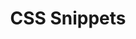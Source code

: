 ---
layout: home
title: CSS Snippets
description: Commonly used CSS snippets.
head:
  - ['meta', {property: 'og:title', content:  'CSS Snippets' }]
  - ['meta', {property: 'og:url', content:  'https://tidyqa.com/snippets/css/' }] 
  - ['meta', {name: 'twitter:title', content: 'CSS Snippets'}]
  - ['link', {rel: 'canonical', href: 'https://tidyqa.com/snippets/css/'}]

hero:
  name: CSS Snippets
  tagline: Collection of practical CSS code snippets that you can use in your projects.

features:
  - title: Layout and Positioning
    details: Learn optimal ways to arrange elements on web pages for seamless user experiences.
    link: /snippets/css/layout-and-positioning/
  - title: Typography
    details: Master text styling and formatting for enhanced readability and visual appeal.
    link: /snippets/css/typography/
  - title: Color and Backgrounds
    details: Explore effective color and background usage to create visually appealing web interfaces.
    link: /snippets/css/color-and-backgrounds/
  - title: Buttons and Links
    details: Design interactive buttons and links that enhance user engagement and navigation.
    link: /snippets/css/buttons-and-links/
  - title: Navigation
    details: Create intuitive navigation systems that help users explore your website effortlessly.
    link: /snippets/css/navigation/
  - title: Forms
    details: Design user-friendly forms with effective layouts and input elements for valuable interactions.
    link: /snippets/css/forms/
  - title: Images and Icons
    details: Enhance visual impact using images and icons while maintaining optimal performance.
    link: /snippets/css/images-and-icons/
  - title: Animations and Transitions
    details: Learn to use animations and transitions to add dynamism to your web designs.
  - title: Responsive Design
    details: Design websites that adapt seamlessly to various screen sizes and devices.
  - title: Flexbox
    details: Master flexible layout structures using the CSS Flexbox model for efficient design.
  - title: Grid
    details: Create complex layouts with CSS Grid, enabling precise control over content placement.
  - title: Background Effects
    details: Implement captivating background effects to elevate your design aesthetics.
  - title: Shadows and Effects
    details: Add depth and dimension with shadow and effect techniques.
  - title: Transitions and Transformations
    details: Learn how to smoothly transform elements to enhance user interactions.
  - title: Tables
    details: Properly structure and style tabular data for organized information display.
  - title: Cards and Panels
    details: Design engaging card-based layouts for effective content presentation.
  - title: Hover Effects
    details: Implement subtle hover effects to provide visual cues and interactivity.
  - title: Pagination and Loaders
    details: Enhance long content with pagination and loaders for improved user experience.
  - title: Custom Cursors
    details: Explore creative cursor designs to provide a unique browsing experience.
  - title: Print Styles
    details: Optimize your web pages for printing with well-designed print styles.
---